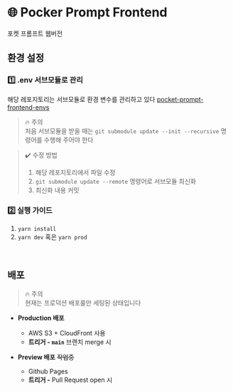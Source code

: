 # 🌐 Pocker Prompt Frontend

포켓 프롬프트 웹버전

## 환경 설정

### 1️⃣ .env 서브모듈로 관리

해당 레포지토리는 서브모듈로 환경 변수를 관리하고 있다 [pocket-prompt-frontend-envs](https://github.com/ai-surfers/pocket-prompt-frontend-envs/tree/da5bd9dc2ef2651be0a47ab7dabccba57d937ea3)

> 🔥 주의 <br/>
> 처음 서브모듈을 받을 때는 `git submodule update --init --recursive` 명령어를 수행해 주어야 한다

> ✔️ 수정 방법
>
> 1. 해당 레포지토리에서 파일 수정
> 2. `git submodule update --remote` 명령어로 서브모듈 최신화
> 3. 최신화 내용 커밋

### 2️⃣ 실행 가이드

1. `yarn install`
2. `yarn dev` 혹은 `yarn prod`

<br/>

## 배포

> 🔥 주의 <br/>현재는 프로덕션 배포룰만 세팅된 상태입니다

-   **Production 배포**

    -   AWS S3 + CloudFront 사용
    -   **트리거 - `main`** 브랜치 merge 시

-   **Preview 배포** ~~작업중~~
    -   Github Pages
    -   **트리거 -** Pull Request open 시

